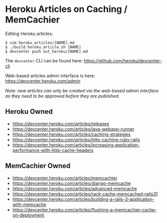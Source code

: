 # Heroku Articles on Caching / MemCachier

Editing Heroku articles:

```term
$ vim heroku_articles/[NAME].md
$ ./build_heroku_article.sh [NAME]
$ devcenter push out_heroku/[NAME].md
```

The `devcenter` CLI can be found here: https://github.com/heroku/devcenter-cli

Web-based articles admin interface is here: https://devcenter.heroku.com/admin

_Note: new articles can only be created via the web-based admin interface as they
need to be approved before they are published._

## Heroku Owned

- https://devcenter.heroku.com/articles/releases
- https://devcenter.heroku.com/articles/java-webapp-runner
- https://devcenter.heroku.com/articles/caching-strategies
- https://devcenter.heroku.com/articles/http-caching-ruby-rails
- https://devcenter.heroku.com/articles/increasing-application-performance-with-http-cache-headers

## MemCachier Owned

- https://devcenter.heroku.com/articles/memcachier
- https://devcenter.heroku.com/articles/django-memcache
- https://devcenter.heroku.com/articles/advanced-memcache
- https://devcenter.heroku.com/articles/rack-cache-memcached-rails31
- https://devcenter.heroku.com/articles/building-a-rails-3-application-with-memcache
- https://devcenter.heroku.com/articles/flushing-a-memcachier-cache-on-deployment
